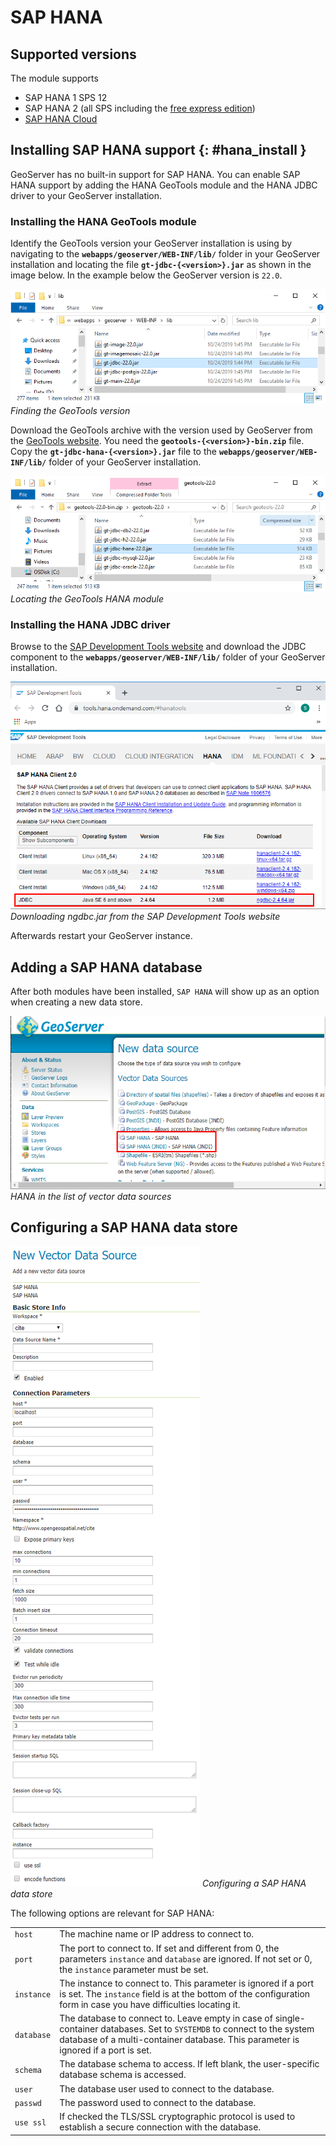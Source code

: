# SAP HANA

## Supported versions

The module supports

-   SAP HANA 1 SPS 12
-   SAP HANA 2 (all SPS including the [free express edition](https://www.sap.com/sap-hana-express))
-   [SAP HANA Cloud](https://www.sap.com/products/hana/cloud.html)

## Installing SAP HANA support {: #hana_install }

GeoServer has no built-in support for SAP HANA. You can enable SAP HANA support by adding the HANA GeoTools module and the HANA JDBC driver to your GeoServer installation.

### Installing the HANA GeoTools module

Identify the GeoTools version your GeoServer installation is using by navigating to the **`webapps/geoserver/WEB-INF/lib/`** folder in your GeoServer installation and locating the file **`gt-jdbc-{<version>}.jar`** as shown in the image below. In the example below the GeoServer version is `22.0`.

![](images/gt-version.png)
*Finding the GeoTools version*

Download the GeoTools archive with the version used by GeoServer from the [GeoTools website](https://geotools.org/). You need the **`geotools-{<version>}-bin.zip`** file. Copy the **`gt-jdbc-hana-{<version>}.jar`** file to the **`webapps/geoserver/WEB-INF/lib/`** folder of your GeoServer installation.

![](images/gt-jdbc-hana.png)
*Locating the GeoTools HANA module*

### Installing the HANA JDBC driver

Browse to the [SAP Development Tools website](https://tools.hana.ondemand.com/#hanatools) and download the JDBC component to the **`webapps/geoserver/WEB-INF/lib/`** folder of your GeoServer installation.

![](images/ngdbc.png)
*Downloading ngdbc.jar from the SAP Development Tools website*

Afterwards restart your GeoServer instance.

## Adding a SAP HANA database

After both modules have been installed, `SAP HANA` will show up as an option when creating a new data store.

![](images/hana-store.png)
*HANA in the list of vector data sources*

## Configuring a SAP HANA data store

![](images/hana-options.png)
*Configuring a SAP HANA data store*

The following options are relevant for SAP HANA:

|            |                                                                                                                                                                                                               |
|------------|---------------------------------------------------------------------------------------------------------------------------------------------------------------------------------------------------------------|
| `host`     | The machine name or IP address to connect to.                                                                                                                                                                 |
| `port`     | The port to connect to. If set and different from 0, the parameters `instance` and `database` are ignored. If not set or 0, the `instance` parameter must be set.                                             |
| `instance` | The instance to connect to. This parameter is ignored if a port is set. The `instance` field is at the bottom of the configuration form in case you have difficulties locating it.                            |
| `database` | The database to connect to. Leave empty in case of single-container databases. Set to `SYSTEMDB` to connect to the system database of a multi-container database. This parameter is ignored if a port is set. |
| `schema`   | The database schema to access. If left blank, the user-specific database schema is accessed.                                                                                                                  |
| `user`     | The database user used to connect to the database.                                                                                                                                                            |
| `passwd`   | The password used to connect to the database.                                                                                                                                                                 |
| `use ssl`  | If checked the TLS/SSL cryptographic protocol is used to establish a secure connection with the database.                                                                                                     |
